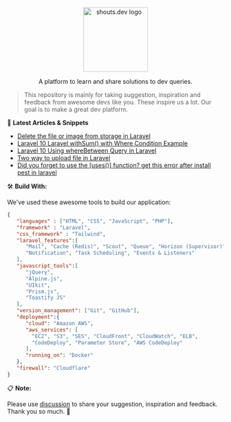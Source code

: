<p align="center">
  <br>
  <a href="https://shouts.dev">
    <img src="https://shouts.dev/img/logo.webp" alt="shouts.dev logo" width="150"/>
  </a>
</p>

<p align="center">
A platform to learn and share solutions to dev queries.
</p>

> This repository is mainly for taking suggestion, inspiration and feedback from awesome devs like you. These inspire us a lot. Our goal is to make a great dev platform.

:page_with_curl: **Latest Articles & Snippets**
<!-- BLOG-POST-LIST:START -->
- [Delete the file or image from storage in Laravel](https://shouts.dev/snippets/delete-the-file-or-image-from-storage-in-laravel)
- [Laravel 10 Laravel withSum&lpar;&rpar; with Where Condition Example](https://shouts.dev/articles/laravel-10-laravel-withsum-with-where-condition-example)
- [Laravel 10 Using whereBetween Query in Laravel](https://shouts.dev/articles/laravel-10-using-wherebetween-query-in-laravel)
- [Two way to upload file in Laravel](https://shouts.dev/snippets/two-way-to-upload-file-in-laravel)
- [Did you forget to use the [uses&lpar;&rpar;] function? get this error after install pest in laravel](https://shouts.dev/snippets/did-you-forget-to-use-the-uses-function-get-this-error-after-install-pest-in-laravel)
<!-- BLOG-POST-LIST:END -->

🛠️ **Build With:**

We've used these awesome tools to build our application:

```json
{
   "languages" : ["HTML", "CSS", "JavaScript", "PHP"],
   "framework" : "Laravel",
   "css_framework" : "Tailwind",
   "laravel_features":[
      "Mail", "Cache (Redis)", "Scout", "Queue", "Horizon (Supervisor)",
      "Notification", "Task Scheduling", "Events & Listeners"
   ],
   "javascript_tools":[
      "jQuery",
      "Alpine.js",
      "UIkit",
      "Prism.js",
      "Toastify JS"
   ],
   "version_management": ["Git", "GitHub"],
   "deployment":{
      "cloud": "Amazon AWS",
      "aws_services": [
        "EC2", "S3", "SES", "CloudFront", "CloudWatch", "ELB",
        "CodeDeploy", "Parameter Store", "AWS CodeDeploy"
      ],
      "running_on": "Docker"
   },
   "firewall": "Cloudflare"
}
```

:clipboard: **Note:**

Please use [discussion](https://github.com/mdobydullah/shouts.dev/discussions/new) to share your suggestion, inspiration and feedback. Thank you so much. :sparkling_heart:
